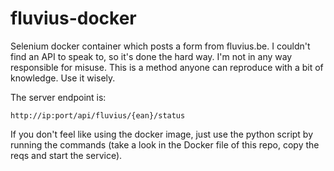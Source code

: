 # fluvius-docker

Selenium docker container which posts a form from fluvius.be. I couldn't find an API to speak to, so it's done the hard way. I'm not in any way responsible for misuse. This is a method anyone can reproduce with a bit of knowledge. Use it wisely.

The server endpoint is:
```
http://ip:port/api/fluvius/{ean}/status
```

If you don't feel like using the docker image, just use the python script by running the commands (take a look in the Docker file of this repo, copy the reqs and start the service).
